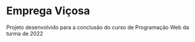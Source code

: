 # Emprega Viçosa
Projeto desenvolvido para a conclusão do curso de Programação Web da turma de 2022
